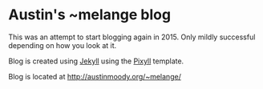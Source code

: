 # Austin's ~melange blog

This was an attempt to start blogging again in 2015.  Only mildly successful depending on how you look at it.

Blog is created using [Jekyll](http://jekyllrb.com/) using the [Pixyll](http://www.pixyll.com/) template. 

Blog is located at http://austinmoody.org/~melange/
